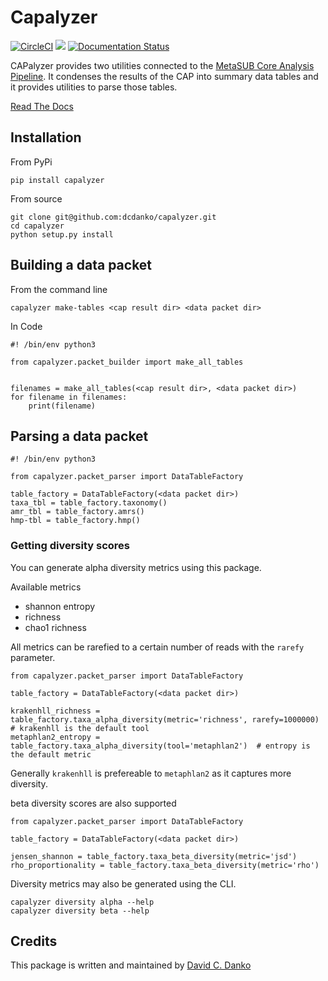 # Capalyzer

[![CircleCI](https://circleci.com/gh/dcdanko/capalyzer.svg?style=svg)](https://circleci.com/gh/dcdanko/capalyzer)
[![](https://img.shields.io/pypi/v/capalyzer.svg)](https://pypi.org/project/capalyzer/)
[![Documentation Status](https://readthedocs.org/projects/capalyzer/badge/?version=latest)](https://capalyzer.readthedocs.io/en/latest/?badge=latest)

CAPalyzer provides two utilities connected to the [MetaSUB Core Analysis Pipeline](https://github.com/MetaSUB/MetaSUB_CAP). It condenses the results of the CAP into summary data tables and it provides utilities to parse those tables.

[Read The Docs](https://capalyzer.readthedocs.io/en/latest/)

## Installation

From PyPi
```
pip install capalyzer
```

From source
```
git clone git@github.com:dcdanko/capalyzer.git
cd capalyzer
python setup.py install
```

## Building a data packet

From the command line
```
capalyzer make-tables <cap result dir> <data packet dir>
```

In Code
```
#! /bin/env python3

from capalyzer.packet_builder import make_all_tables


filenames = make_all_tables(<cap result dir>, <data packet dir>)
for filename in filenames:
    print(filename)
```

## Parsing a data packet
```
#! /bin/env python3

from capalyzer.packet_parser import DataTableFactory

table_factory = DataTableFactory(<data packet dir>)
taxa_tbl = table_factory.taxonomy()
amr_tbl = table_factory.amrs()
hmp-tbl = table_factory.hmp()
```

### Getting diversity scores

You can generate alpha diversity metrics using this package.

Available metrics
- shannon entropy
- richness
- chao1 richness

All metrics can be rarefied to a certain number of reads with the `rarefy` parameter. 
```
from capalyzer.packet_parser import DataTableFactory

table_factory = DataTableFactory(<data packet dir>)

krakenhll_richness = table_factory.taxa_alpha_diversity(metric='richness', rarefy=1000000)  # krakenhll is the default tool
metaphlan2_entropy = table_factory.taxa_alpha_diversity(tool='metaphlan2')  # entropy is the default metric
```

Generally `krakenhll` is prefereable to `metaphlan2` as it captures more diversity.

beta diversity scores are also supported
```
from capalyzer.packet_parser import DataTableFactory

table_factory = DataTableFactory(<data packet dir>)

jensen_shannon = table_factory.taxa_beta_diversity(metric='jsd')
rho_proportionality = table_factory.taxa_beta_diversity(metric='rho')
```

Diversity metrics may also be generated using the CLI.
```
capalyzer diversity alpha --help
capalyzer diversity beta --help
```

## Credits

This package is written and maintained by [David C. Danko](mailto:dcdanko@gmail.com)

